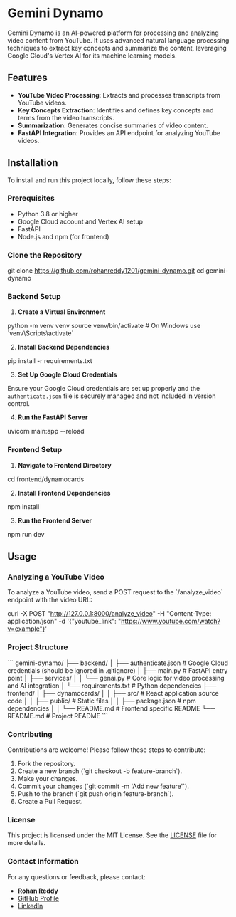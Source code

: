 
# Gemini Dynamo

Gemini Dynamo is an AI-powered platform for processing and analyzing video content from YouTube. It uses advanced natural language processing techniques to extract key concepts and summarize the content, leveraging Google Cloud's Vertex AI for its machine learning models.

## Features

- **YouTube Video Processing**: Extracts and processes transcripts from YouTube videos.
- **Key Concepts Extraction**: Identifies and defines key concepts and terms from the video transcripts.
- **Summarization**: Generates concise summaries of video content.
- **FastAPI Integration**: Provides an API endpoint for analyzing YouTube videos.

## Installation

To install and run this project locally, follow these steps:

### Prerequisites

- Python 3.8 or higher
- Google Cloud account and Vertex AI setup
- FastAPI
- Node.js and npm (for frontend)

### Clone the Repository

git clone https://github.com/rohanreddy1201/gemini-dynamo.git
cd gemini-dynamo

### Backend Setup

1. **Create a Virtual Environment**

python -m venv venv
source venv/bin/activate  # On Windows use \`venv\Scripts\activate\`

2. **Install Backend Dependencies**

pip install -r requirements.txt

3. **Set Up Google Cloud Credentials**

Ensure your Google Cloud credentials are set up properly and the `authenticate.json` file is securely managed and not included in version control.

4. **Run the FastAPI Server**

uvicorn main:app --reload

### Frontend Setup

1. **Navigate to Frontend Directory**

cd frontend/dynamocards

2. **Install Frontend Dependencies**

npm install

3. **Run the Frontend Server**

npm run dev

## Usage

### Analyzing a YouTube Video

To analyze a YouTube video, send a POST request to the \`/analyze_video\` endpoint with the video URL:

curl -X POST "http://127.0.0.1:8000/analyze_video" -H "Content-Type: application/json" -d '{"youtube_link": "https://www.youtube.com/watch?v=example"}'

### Project Structure
\`\`\`
gemini-dynamo/
├── backend/
│   ├── authenticate.json    # Google Cloud credentials (should be ignored in .gitignore)
│   ├── main.py              # FastAPI entry point
│   ├── services/
│   │   └── genai.py         # Core logic for video processing and AI integration
│   └── requirements.txt     # Python dependencies
├── frontend/
│   ├── dynamocards/
│   │   ├── src/             # React application source code
│   │   ├── public/          # Static files
│   │   ├── package.json     # npm dependencies
│   │   └── README.md        # Frontend specific README
└── README.md                # Project README
\`\`\`

### Contributing

Contributions are welcome! Please follow these steps to contribute:

1. Fork the repository.
2. Create a new branch (\`git checkout -b feature-branch\`).
3. Make your changes.
4. Commit your changes (\`git commit -m 'Add new feature'\`).
5. Push to the branch (\`git push origin feature-branch\`).
6. Create a Pull Request.

### License

This project is licensed under the MIT License. See the [LICENSE](LICENSE) file for more details.

### Contact Information

For any questions or feedback, please contact:

- **Rohan Reddy**
- [GitHub Profile](https://github.com/rohanreddy1201)
- [LinkedIn](https://www.linkedin.com/in/rohan-reddy-964019146/)
